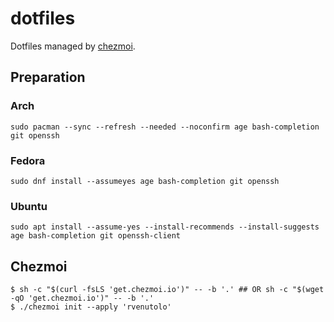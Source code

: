 # dotfiles

Dotfiles managed by [chezmoi](https://www.chezmoi.io/).

## Preparation

### Arch

```shell
sudo pacman --sync --refresh --needed --noconfirm age bash-completion git openssh
```

### Fedora

```shell
sudo dnf install --assumeyes age bash-completion git openssh
```

### Ubuntu

```shell
sudo apt install --assume-yes --install-recommends --install-suggests age bash-completion git openssh-client
```

## Chezmoi

```shell
$ sh -c "$(curl -fsLS 'get.chezmoi.io')" -- -b '.' ## OR sh -c "$(wget -qO 'get.chezmoi.io')" -- -b '.'
$ ./chezmoi init --apply 'rvenutolo'
```
